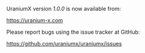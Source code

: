 UraniumX version *1.0.0* is now available from:

  <https://uranium-x.com>

Please report bugs using the issue tracker at GitHub:

  <https://github.com/uraniumx/uraniumx/issues>

